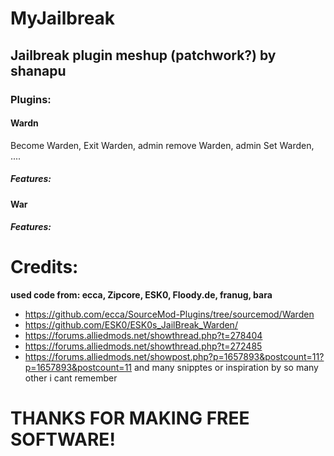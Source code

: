 # MyJailbreak 

## Jailbreak plugin meshup (patchwork?) by shanapu

### Plugins:

#### Wardn

Become Warden, Exit Warden, admin remove Warden, admin Set Warden, .... 

##### Features:

#### War

##### Features:

# Credits: 

**used code from: ecca, Zipcore, ESK0, Floody.de, franug, bara**

- https://github.com/ecca/SourceMod-Plugins/tree/sourcemod/Warden
- https://github.com/ESK0/ESK0s_JailBreak_Warden/
- https://forums.alliedmods.net/showthread.php?t=278404
- https://forums.alliedmods.net/showthread.php?t=272485
- https://forums.alliedmods.net/showpost.php?p=1657893&postcount=11?p=1657893&postcount=11
 and many snipptes or inspiration by so many other i cant remember
 
 # THANKS FOR MAKING FREE SOFTWARE!


